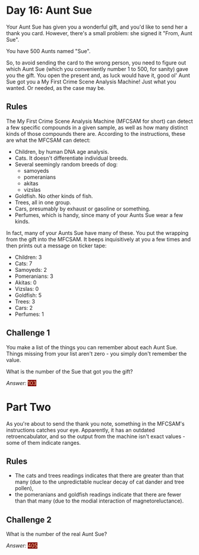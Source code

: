 # Day 16: Aunt Sue

Your Aunt Sue has given you a wonderful gift, and you'd like to send her a thank you card.
However, there's a small problem: she signed it "From, Aunt Sue".

You have 500 Aunts named "Sue".

So, to avoid sending the card to the wrong person, you need to figure out which Aunt Sue (which you conveniently number 1 to 500, for sanity) gave you the gift.
You open the present and, as luck would have it, good ol' Aunt Sue got you a My First Crime Scene Analysis Machine! Just what you wanted. Or needed, as the case may be.

## Rules

The My First Crime Scene Analysis Machine (MFCSAM for short) can detect a few specific compounds in a given sample,
as well as how many distinct kinds of those compounds there are.
According to the instructions, these are what the MFCSAM can detect:

* Children, by human DNA age analysis.
* Cats. It doesn't differentiate individual breeds.
* Several seemingly random breeds of dog:
    * samoyeds
    * pomeranians
    * akitas
    * vizslas
* Goldfish. No other kinds of fish.
* Trees, all in one group.
* Cars, presumably by exhaust or gasoline or something.
* Perfumes, which is handy, since many of your Aunts Sue wear a few kinds.

In fact, many of your Aunts Sue have many of these. You put the wrapping from the gift into the MFCSAM. It beeps inquisitively at you a few times and then prints out a message on ticker tape:

* Children: 3
* Cats: 7
* Samoyeds: 2
* Pomeranians: 3
* Akitas: 0
* Vizslas: 0
* Goldfish: 5
* Trees: 3
* Cars: 2
* Perfumes: 1


## Challenge 1

You make a list of the things you can remember about each Aunt Sue.
Things missing from your list aren't zero - you simply don't remember the value.

What is the number of the Sue that got you the gift?

_Answer:_ <mark style="background-color: maroon; color: navajowhite;"> 103 </mark>

# Part Two

As you're about to send the thank you note, something in the MFCSAM's instructions catches your eye.
Apparently, it has an outdated retroencabulator, and so the output from the machine isn't exact values - some of them indicate ranges.

## Rules

* The cats and trees readings indicates that there are greater than that many (due to the unpredictable nuclear decay of cat dander and tree pollen),
* the pomeranians and goldfish readings indicate that there are fewer than that many (due to the modial interaction of magnetoreluctance).

## Challenge 2

What is the number of the real Aunt Sue?

_Answer:_ <mark style="background: maroon; color: navajowhite;"> 405 </mark>
